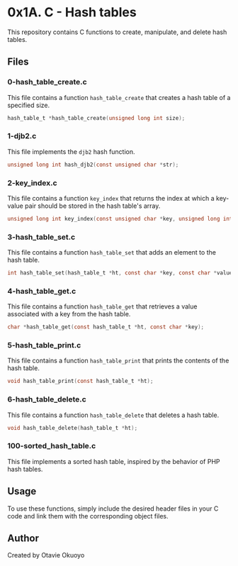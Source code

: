 # 0x1A. C - Hash tables

This repository contains C functions to create, manipulate, and delete hash tables.

## Files

### 0-hash_table_create.c

This file contains a function `hash_table_create` that creates a hash table of a specified size.

```c
hash_table_t *hash_table_create(unsigned long int size);
```

### 1-djb2.c

This file implements the `djb2` hash function.

```c
unsigned long int hash_djb2(const unsigned char *str);
```

### 2-key_index.c

This file contains a function `key_index` that returns the index at which a key-value pair should be stored in the hash table's array.

```c
unsigned long int key_index(const unsigned char *key, unsigned long int size);
```

### 3-hash_table_set.c

This file contains a function `hash_table_set` that adds an element to the hash table.

```c
int hash_table_set(hash_table_t *ht, const char *key, const char *value);
```

### 4-hash_table_get.c

This file contains a function `hash_table_get` that retrieves a value associated with a key from the hash table.

```c
char *hash_table_get(const hash_table_t *ht, const char *key);
```

### 5-hash_table_print.c

This file contains a function `hash_table_print` that prints the contents of the hash table.

```c
void hash_table_print(const hash_table_t *ht);
```

### 6-hash_table_delete.c

This file contains a function `hash_table_delete` that deletes a hash table.

```c
void hash_table_delete(hash_table_t *ht);
```

### 100-sorted_hash_table.c

This file implements a sorted hash table, inspired by the behavior of PHP hash tables.

## Usage

To use these functions, simply include the desired header files in your C code and link them with the corresponding object files.

## Author

Created by Otavie Okuoyo
